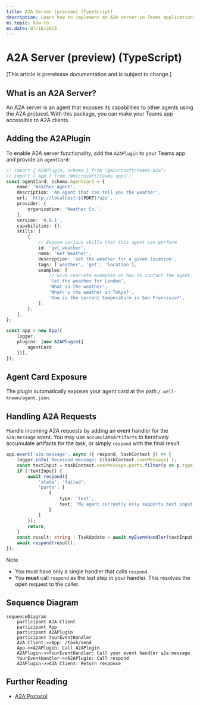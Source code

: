 ```yaml
---
title: A2A Server (preview) (TypeScript)
description: Learn how to implement an A2A server in Teams applications using the Teams AI Library for TypeScript.
ms.topic: how-to
ms.date: 07/16/2025
---
```

# A2A Server (preview) (TypeScript)

[This article is prerelease documentation and is subject to change.]

## What is an A2A Server?
An A2A server is an agent that exposes its capabilities to other agents using the A2A protocol. With this package, you can make your Teams app accessible to A2A clients.

## Adding the A2APlugin

To enable A2A server functionality, add the `A2APlugin` to your Teams app and provide an `agentCard`:

```ts
// import { A2APlugin, schema } from "@microsoft/teams.a2a";
// import { App } from "@microsoft/teams.apps";
const agentCard: schema.AgentCard = {
    name: 'Weather Agent',
    description: 'An agent that can tell you the weather',
    url: `http://localhost:${PORT}/a2a`,
    provider: {
        organization: 'Weather Co.',
    },
    version: '0.0.1',
    capabilities: {},
    skills: [
        {
            // Expose various skills that this agent can perform
            id: 'get_weather',
            name: 'Get Weather',
            description: 'Get the weather for a given location',
            tags: ['weather', 'get', 'location'],
            examples: [
                // Give concrete examples on how to contact the agent
                'Get the weather for London',
                'What is the weather',
                'What\'s the weather in Tokyo?',
                'How is the current temperature in San Francisco?',
            ],
        },
    ],
};

const app = new App({
    logger,
    plugins: [new A2APlugin({
        agentCard
    })],
});
```

## Agent Card Exposure

The plugin automatically exposes your agent card at the path `/.well-known/agent.json`.

## Handling A2A Requests

Handle incoming A2A requests by adding an event handler for the `a2a:message` event. You may use `accumulateArtifacts` to iteratively accumulate artifacts for the task, or simply `respond` with the final result.

```ts
app.event('a2a:message', async ({ respond, taskContext }) => {
    logger.info(`Received message: ${taskContext.userMessage}`);
    const textInput = taskContext.userMessage.parts.filter(p => p.type === 'text').at(0)?.text;
    if (!textInput) {
        await respond({
            'state': 'failed',
            'parts': [
                {
                    type: 'text',
                    text: 'My agent currently only supports text input'
                }
            ]
        });
        return;
    }
    const result: string | TaskUpdate = await myEventHandler(textInput);
    await respond(result);
});
```

> [!NOTE]
> -   You must have only a single handler that calls `respond`.
> -   You **must** call `respond` as the last step in your handler. This resolves the open request to the caller.

## Sequence Diagram

```mermaid
sequenceDiagram
    participant A2A Client
    participant App
    participant A2APlugin
    participant YourEventHandler
    A2A Client->>App: /task/send
    App->>A2APlugin: Call A2APlugin
    A2APlugin->>YourEventHandler: Call your event handler a2a:message
    YourEventHandler->>A2APlugin: Call respond
    A2APlugin->>A2A Client: Return response
```

## Further Reading

-   [A2A Protocol](https://a2a-protocol.org/) 